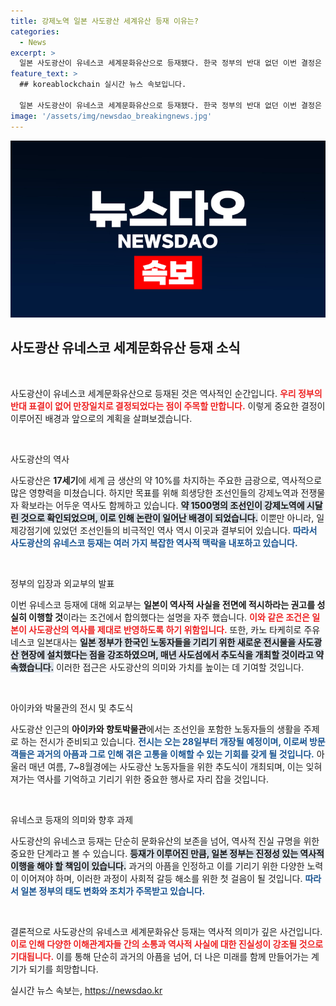 ```yaml
---
title: 강제노역 일본 사도광산 세계유산 등재 이유는?
categories:
  - News
excerpt: >
  일본 사도광산이 유네스코 세계문화유산으로 등재됐다. 한국 정부의 반대 없던 이번 결정은 일제강점기 강제노역 역사 논란을 다시 불러일으킬 전망이다. 매년 추도식과 전시도 열릴 예정!
feature_text: >
  ## koreablockchain 실시간 뉴스 속보입니다.

  일본 사도광산이 유네스코 세계문화유산으로 등재됐다. 한국 정부의 반대 없던 이번 결정은 일제강점기 강제노역 역사 논란을 다시 불러일으킬 전망이다. 매년 추도식과 전시도 열릴 예정!
image: '/assets/img/newsdao_breakingnews.jpg'
---
```


<p><img src="/assets/img/newsdao_breakingnews.jpg" alt="koreablockchain 속보" /></p>

<h2 data-ke-size="size26">사도광산 유네스코 세계문화유산 등재 소식</h2>

<p data-ke-size="size16">&nbsp;</p>

<p>사도광산이 유네스코 세계문화유산으로 등재된 것은 역사적인 순간입니다. <b><span style="color: #ee2323;">우리 정부의 반대 표결이 없어 만장일치로 결정되었다는 점이 주목할 만합니다.</span></b> 이렇게 중요한 결정이 이루어진 배경과 앞으로의 계획을 살펴보겠습니다. </p>

<p data-ke-size="size16">&nbsp;</p>

<p>사도광산의 역사</p>

<p>사도광산은 <b>17세기</b>에 세계 금 생산의 약 10%를 차지하는 주요한 금광으로, 역사적으로 많은 영향력을 미쳤습니다. 하지만 목표를 위해 희생당한 조선인들의 강제노역과 전쟁물자 확보라는 어두운 역사도 함께하고 있습니다. <b><span style="background-color: #21538527;">약 1500명의 조선인이 강제노역에 시달린 것으로 확인되었으며, 이로 인해 논란이 일어난 배경이 되었습니다.</span></b> 이뿐만 아니라, 일제강점기에 있었던 조선인들의 비극적인 역사 역시 이곳과 결부되어 있습니다. <b><span style="color: #1a5490;">따라서 사도광산의 유네스코 등재는 여러 가지 복잡한 역사적 맥락을 내포하고 있습니다.</span></b></p>

<p data-ke-size="size16">&nbsp;</p>

<p>정부의 입장과 외교부의 발표</p>

<p>이번 유네스코 등재에 대해 외교부는 <b>일본이 역사적 사실을 전면에 적시하라는 권고를 성실히 이행할 것</b>이라는 조건에서 합의했다는 설명을 자주 했습니다. <b><span style="color: #ee2323;">이와 같은 조건은 일본이 사도광산의 역사를 제대로 반영하도록 하기 위함입니다.</span></b> 또한, 카노 타케히로 주유네스코 일본대사는 <b><span style="background-color: #21538527;">일본 정부가 한국인 노동자들을 기리기 위한 새로운 전시물을 사도광산 현장에 설치했다는 점을 강조하였으며, 매년 사도섬에서 추도식을 개최할 것이라고 약속했습니다.</span></b> 이러한 접근은 사도광산의 의미와 가치를 높이는 데 기여할 것입니다.</p>

<p data-ke-size="size16">&nbsp;</p>

<p>아이카와 박물관의 전시 및 추도식</p>

<p>사도광산 인근의 <b>아이카와 향토박물관</b>에서는 조선인을 포함한 노동자들의 생활을 주제로 하는 전시가 준비되고 있습니다. <b><span style="color: #1a5490;">전시는 오는 28일부터 개장될 예정이며, 이로써 방문객들은 과거의 아픔과 그로 인해 겪은 고통을 이해할 수 있는 기회를 갖게 될 것입니다.</span></b> 아울러 매년 여름, 7~8월경에는 사도광산 노동자들을 위한 추도식이 개최되며, 이는 잊혀져가는 역사를 기억하고 기리기 위한 중요한 행사로 자리 잡을 것입니다. </p>

<p data-ke-size="size16">&nbsp;</p>

<p>유네스코 등재의 의미와 향후 과제</p>

<p>사도광산의 유네스코 등재는 단순히 문화유산의 보존을 넘어, 역사적 진실 규명을 위한 중요한 단계라고 볼 수 있습니다. <b><span style="background-color: #21538527;">등재가 이루어진 만큼, 일본 정부는 진정성 있는 역사적 이행을 해야 할 책임이 있습니다.</span></b> 과거의 아픔을 인정하고 이를 기리기 위한 다양한 노력이 이어져야 하며, 이러한 과정이 사회적 갈등 해소를 위한 첫 걸음이 될 것입니다. <b><span style="color: #1a5490;">따라서 일본 정부의 태도 변화와 조치가 주목받고 있습니다.</span></b></p>

<p data-ke-size="size16">&nbsp;</p>

<p>결론적으로 사도광산의 유네스코 세계문화유산 등재는 역사적 의미가 깊은 사건입니다. <b><span style="color: #ee2323;">이로 인해 다양한 이해관계자들 간의 소통과 역사적 사실에 대한 진실성이 강조될 것으로 기대됩니다.</span></b> 이를 통해 단순히 과거의 아픔을 넘어, 더 나은 미래를 함께 만들어가는 계기가 되기를 희망합니다.</p>
실시간 뉴스 속보는, <a href="https://newsdao.kr" rel="dofollow">https://newsdao.kr</a>


